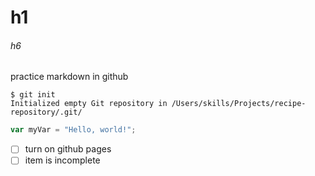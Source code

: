 # h1
###### h6

practice markdown in github
```
$ git init
Initialized empty Git repository in /Users/skills/Projects/recipe-repository/.git/
```
``` javascript
var myVar = "Hello, world!";
```
- [ ] turn on github pages
- [ ] item is incomplete

